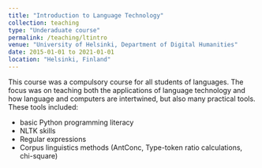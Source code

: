 ```yaml
---
title: "Introduction to Language Technology"
collection: teaching
type: "Underaduate course"
permalink: /teaching/ltintro
venue: "University of Helsinki, Department of Digital Humanities"
date: 2015-01-01 to 2021-01-01
location: "Helsinki, Finland"
---
```


This course was a compulsory course for all students of languages. The focus was on teaching both the applications of language technology and how language and computers are intertwined, but also many practical tools. 
These tools included:

* basic Python programming literacy
* NLTK skills
* Regular expressions
* Corpus linguistics methods (AntConc, Type-token ratio calculations, chi-square)
